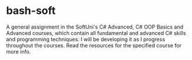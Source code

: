 # bash-soft
A general assignment in the SoftUni's C# Advanced, C# OOP Basics and Advanced courses, which contain all fundamental and advanced C# skills and programming techniques. I will be developing it as I progress throughout the courses.
Read the resources for the specified course for more info.  
